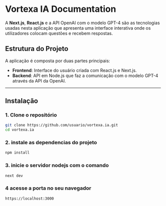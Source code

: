 # Vortexa IA Documentation

A **Next.js**, **React.js** e a API OpenAI com o modelo GPT-4 são as tecnologias usadas nesta aplicação que apresenta uma interface interativa onde os utilizadores colocam questões e recebem respostas.

## Estrutura do Projeto

A aplicação é composta por duas partes principais:
- **Frontend**: Interface do usuário criada com React.js e Next.js.
- **Backend**: API em Node.js que faz a comunicação com o modelo GPT-4 através da API da OpenAI.

---

## Instalação

### 1. Clone o repositório

```bash
git clone https://github.com/usuario/vortexa.ia.git
cd vortexa.ia
```

### 2. instale as dependencias do projeto

```bash
npm install
```
### 3. inicie o servidor nodejs com o comando

```bash
next dev
```
### 4 acesse a porta no seu navegador 

```bash
https://localhost:3000

